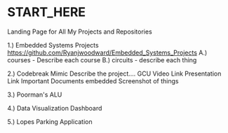 # START_HERE
Landing Page for All My Projects and Repositories


1.) Embedded Systems Projects
  https://github.com/Ryanjwoodward/Embedded_Systems_Projects
  A.) courses
    - Describe each course
  B.) circuits
    - describe each thing
   
2.) Codebreak Mimic 
  Describe the project.... GCU
  Video Link
  Presentation Link
  Important Documents embedded
  Screenshot of things
  
3.) Poorman's ALU


4.) Data Visualization Dashboard

5.) Lopes Parking Application

